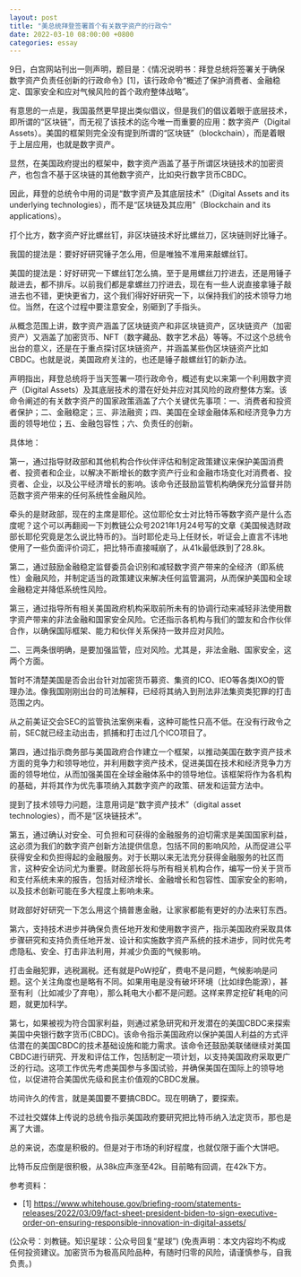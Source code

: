```yaml
---
layout: post
title: "美总统拜登签署首个有关数字资产的行政令"
date: 2022-03-10 08:00:00 +0800
categories: essay
---
```


9日，白宫网站刊出一则声明，题目是：《情况说明书：拜登总统将签署关于确保数字资产负责任创新的行政命令》[1]，该行政命令“概述了保护消费者、金融稳定、国家安全和应对气候风险的首个政府整体战略”。

有意思的一点是，我国虽然更早提出类似倡议，但是我们的倡议着眼于底层技术，即所谓的“区块链”，而无视了该技术的迄今唯一而重要的应用：数字资产（Digital Assets）。美国的框架则完全没有提到所谓的“区块链”（blockchain），而是着眼于上层应用，也就是数字资产。

显然，在美国政府提出的框架中，数字资产涵盖了基于所谓区块链技术的加密资产，也包含不基于区块链的其他数字资产，比如央行数字货币CBDC。

因此，拜登的总统令中用的词是“数字资产及其底层技术”（Digital Assets and its underlying technologies），而不是“区块链及其应用”（Blockchain and its applications）。

打个比方，数字资产好比螺丝钉，非区块链技术好比螺丝刀，区块链则好比锤子。

我国的提法是：要好好研究锤子怎么用，但是唯独不准用来敲螺丝钉。

美国的提法是：好好研究一下螺丝钉怎么搞，至于是用螺丝刀拧进去，还是用锤子敲进去，都不排斥。以前我们都是拿螺丝刀拧进去，现在有一些人说直接拿锤子敲进去也不错，更快更省力，这个我们得好好研究一下，以保持我们的技术领导力地位。当然，在这个过程中要注意安全，别砸到了手指头。

从概念范围上讲，数字资产涵盖了区块链资产和非区块链资产，区块链资产（加密资产）又涵盖了加密货币、NFT（数字藏品、数字艺术品）等等。不过这个总统令出台的意义，还是在于重点探讨区块链资产，并涵盖某些伪区块链资产比如CBDC。也就是说，美国政府关注的，也还是锤子敲螺丝钉的新办法。

声明指出，拜登总统将于当天签署一项行政命令，概述有史以来第一个利用数字资产（Digital Assets）及其底层技术的潜在好处并应对其风险的政府整体方案。该命令阐述的有关数字资产的国家政策涵盖了六个关键优先事项：一、消费者和投资者保护；二、金融稳定；三、非法融资；四、美国在全球金融体系和经济竞争力方面的领导地位；五、金融包容性；六、负责任的创新。

具体地：

第一，通过指导财政部和其他机构合作伙伴评估和制定政策建议来保护美国消费者、投资者和企业，以解决不断增长的数字资产行业和金融市场变化对消费者、投资者、企业，以及公平经济增长的影响。该命令还鼓励监管机构确保充分监督并防范数字资产带来的任何系统性金融风险。

牵头的是财政部，现在的主席是耶伦。这位耶伦女士对比特币等数字资产是什么态度呢？这个可以再翻阅一下刘教链公众号2021年1月24号写的文章《美国候选财政部长耶伦究竟是怎么说比特币的》。当时耶伦走马上任财长，听证会上直言不讳地使用了一些负面评价词汇，把比特币直接喊崩了，从41k最低跌到了28.8k。

第二，通过鼓励金融稳定监督委员会识别和减轻数字资产带来的全经济（即系统性）金融风险，并制定适当的政策建议来解决任何监管漏洞，从而保护美国和全球金融稳定并降低系统性风险。

第三，通过指导所有相关美国政府机构采取前所未有的协调行动来减轻非法使用数字资产带来的非法金融和国家安全风险。它还指示各机构与我们的盟友和合作伙伴合作，以确保国际框架、能力和伙伴关系保持一致并应对风险。

二、三两条很明确，是要加强监管，应对风险。尤其是，非法金融、国家安全，这两个方面。

暂时不清楚美国是否会出台针对加密货币募资、集资的ICO、IEO等各类IXO的管理办法。像我国刚刚出台的司法解释，已经将其纳入到刑法非法集资类犯罪的打击范围之内。

从之前美证交会SEC的监管执法案例来看，这种可能性只高不低。在没有行政令之前，SEC就已经主动出击，抓捕和打击过几个ICO项目了。

第四，通过指示商务部与美国政府合作建立一个框架，以推动美国在数字资产技术方面的竞争力和领导地位，并利用数字资产技术，促进美国在技术和经济竞争力方面的领导地位，从而加强美国在全球金融体系中的领导地位。该框架将作为各机构的基础，并将其作为优先事项纳入其数字资产的政策、研发和运营方法中。

提到了技术领导力问题，注意用词是“数字资产技术”（digital asset technologies），而不是“区块链技术”。

第五，通过确认对安全、可负担和可获得的金融服务的迫切需求是美国国家利益，这必须为我们的数字资产创新方法提供信息，包括不同的影响风险，从而促进公平获得安全和负担得起的金融服务。对于长期以来无法充分获得金融服务的社区而言，这种安全访问尤为重要。财政部长将与所有相关机构合作，编写一份关于货币和支付系统未来的报告，包括对经济增长、金融增长和包容性、国家安全的影响，以及技术创新可能在多大程度上影响未来。

财政部好好研究一下怎么用这个搞普惠金融，让家家都能有更好的办法来钉东西。

第六，支持技术进步并确保负责任地开发和使用数字资产，指示美国政府采取具体步骤研究和支持负责任地开发、设计和实施数字资产系统的技术进步，同时优先考虑隐私、安全、打击非法利用，并减少负面的气候影响。

打击金融犯罪，逃税漏税。还有就是PoW挖矿，费电不是问题，气候影响是问题。这个关注角度也是略有不同。如果用电是没有破坏环境（比如绿色能源），甚至有利（比如减少了弃电），那么耗电大小都不是问题。这样来界定挖矿耗电的问题，就更加科学。

第七，如果被视为符合国家利益，则通过紧急研究和开发潜在的美国CBDC来探索美国中央银行数字货币(CBDC)。该命令指示美国政府以保护美国人利益的方式评估潜在的美国CBDC的技术基础设施和能力需求。该命令还鼓励美联储继续对美国CBDC进行研究、开发和评估工作，包括制定一项计划，以支持美国政府采取更广泛的行动。这项工作优先考虑美国参与多国试验，并确保美国在国际上的领导地位，以促进符合美国优先级和民主价值观的CBDC发展。

坊间许久的传言，就是美国要不要搞CBDC。现在明确了，要探索。

不过社交媒体上传说的总统令指示美国政府要研究把比特币纳入法定货币，那也是离了大谱。

总的来说，态度是积极的。但是对于市场的利好程度，也就仅限于画个大饼吧。

比特币反应倒是很积极，从38k应声涨至42k。目前略有回调，在42k下方。

参考资料：
- [1] https://www.whitehouse.gov/briefing-room/statements-releases/2022/03/09/fact-sheet-president-biden-to-sign-executive-order-on-ensuring-responsible-innovation-in-digital-assets/

(公众号：刘教链。知识星球：公众号回复“星球”)
(免责声明：本文内容均不构成任何投资建议。加密货币为极高风险品种，有随时归零的风险，请谨慎参与，自我负责。)
